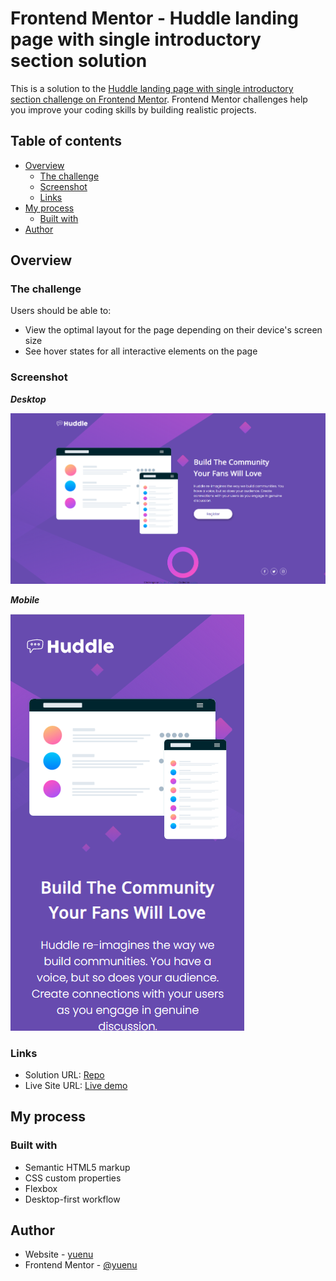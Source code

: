 # Frontend Mentor - Huddle landing page with single introductory section solution

This is a solution to the [Huddle landing page with single introductory section challenge on Frontend Mentor](https://www.frontendmentor.io/challenges/huddle-landing-page-with-a-single-introductory-section-B_2Wvxgi0). Frontend Mentor challenges help you improve your coding skills by building realistic projects.

## Table of contents

- [Overview](#overview)
  - [The challenge](#the-challenge)
  - [Screenshot](#screenshot)
  - [Links](#links)
- [My process](#my-process)
  - [Built with](#built-with)
- [Author](#author)

## Overview

### The challenge

Users should be able to:

- View the optimal layout for the page depending on their device's screen size
- See hover states for all interactive elements on the page

### Screenshot

***Desktop***

![screenshot](./images/screenshot.png)

***Mobile***

![screenshot-mobile](./images/screenshot-mobile.png)

### Links

- Solution URL: [Repo](https://github.com/yuenu/layout-practice/tree/main/frontendmentor/huddle-landing-page-with-single-introductory-section-master)
- Live Site URL: [Live demo](https://yuenu.github.io/layout-practice/frontendmentor/huddle-landing-page-with-single-introductory-section-master/)

## My process

### Built with

- Semantic HTML5 markup
- CSS custom properties
- Flexbox
- Desktop-first workflow

## Author

- Website - [yuenu](https://yuenu.github.io/profile/)
- Frontend Mentor - [@yuenu](https://www.frontendmentor.io/profile/yuenu)
